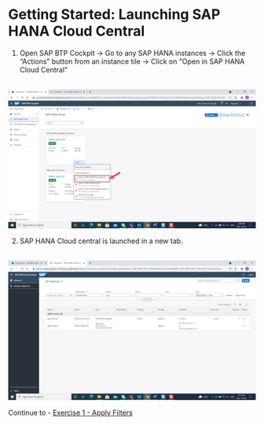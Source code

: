 # Getting Started: Launching SAP HANA Cloud Central

1. Open SAP BTP Cockpit -> Go to any SAP HANA instances -> Click the “Actions” button from an instance tile -> Click on "Open in SAP HANA Cloud Central"

<br>![](./images/1.png)


2. SAP HANA Cloud central is launched in a new tab.

<br>![](./images/2.png)


Continue to - [Exercise 1 - Apply Filters](../ex1/README.md)

